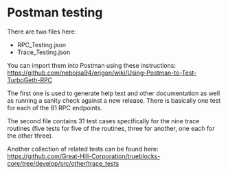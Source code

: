# Postman testing

There are two files here:

- RPC_Testing.json
- Trace_Testing.json

You can import them into Postman using these
instructions: https://github.com/nebojsa94/erigon/wiki/Using-Postman-to-Test-TurboGeth-RPC

The first one is used to generate help text and other documentation as well as running a sanity check against a new
release. There is basically one test for each of the 81 RPC endpoints.

The second file contains 31 test cases specifically for the nine trace routines (five tests for five of the routines,
three for another, one each for the other three).

Another collection of related tests can be found
here: https://github.com/Great-Hill-Corporation/trueblocks-core/tree/develop/src/other/trace_tests

